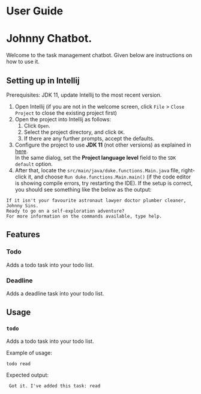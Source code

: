 # User Guide

# Johnny Chatbot.

Welcome to the task management chatbot. Given below are instructions on how to use it.

## Setting up in Intellij

Prerequisites: JDK 11, update Intellij to the most recent version.

1. Open Intellij (if you are not in the welcome screen, click `File` > `Close Project` to close the existing project first)
1. Open the project into Intellij as follows:
    1. Click `Open`.
    1. Select the project directory, and click `OK`.
    1. If there are any further prompts, accept the defaults.
1. Configure the project to use **JDK 11** (not other versions) as explained in [here](https://www.jetbrains.com/help/idea/sdk.html#set-up-jdk).<br>
   In the same dialog, set the **Project language level** field to the `SDK default` option.
3. After that, locate the `src/main/java/duke.functions.Main.java` file, right-click it, and choose `Run duke.functions.Main.main()` (if the code editor is showing compile errors, try restarting the IDE). If the setup is correct, you should see something like the below as the output:
```
If it isn't your favourite astronaut lawyer doctor plumber cleaner, Johnny Sins.
Ready to go on a self-exploration adventure?
For more information on the commands available, type help.
```


## Features 

### Todo

Adds a todo task into your todo list. 

### Deadline

Adds a deadline task into your todo list.

## Usage

### `todo` 


Adds a todo task into your todo list.

Example of usage: 

`todo read`

Expected output:

```
 Got it. I've added this task: read
 ```
